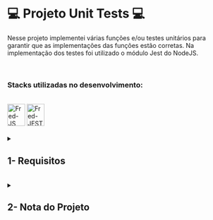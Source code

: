 # :computer: Projeto Unit Tests :computer:

Nesse projeto implementei várias funções e/ou testes unitários para garantir que as implementações das funções estão corretas.
Na implementação dos testes foi utilizado o módulo Jest do NodeJS.

<br />

### Stacks utilizadas no desenvolvimento:
<div style="display: inline_block"><br>
  <img alt="Fred-JS" height="50" width="40" src="https://cdn.jsdelivr.net/gh/devicons/devicon/icons/javascript/javascript-original.svg" />
  <img alt="Fred-JEST" height="50" width="40" src="https://cdn.jsdelivr.net/gh/devicons/devicon/icons/jest/jest-plain.svg" />
</div>

<br />

<details>
<summary>
  
## 1- Requisitos
  
</summary>
 
### 1. Implemente a função `average`

### 2. Implemente os casos de teste para a função `numbers`

### 3. Implemente a função `vqv`

### 4. Implemente os casos de teste para a função `circle`

### 5. Implemente a função `createStudent`

### 6. Implemente os casos de teste para a função `productDetails`

### 7. Implemente as funções `calculator` e `arrayGenerator`

### 8. Implemente a função `myCounter`

### 9. Implemente os casos de teste para a função `getCharacter`

### 10. Implemente a função `createMenu`, bem como seus casos de teste

</details>

<br />

<details>
<summary>

## 2- Nota do Projeto

</summary>

## 100% :heavy_check_mark:

![Project-Unit-Tests](https://github.com/FredericoTP/trybe-project-05-unit-tests/blob/main/images/testes-unit%C3%A1rios-grade.png?raw=true)

</details>
<br />
